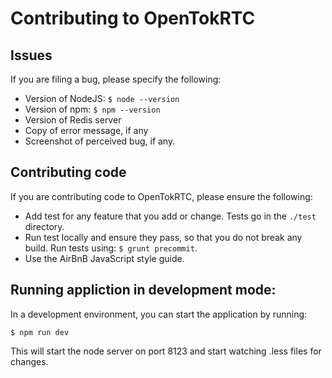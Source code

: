 # Contributing to OpenTokRTC

## Issues

If you are filing a bug, please specify the following:

- Version of NodeJS: `$ node --version`
- Version of npm: `$ npm --version`
- Version of Redis server
- Copy of error message, if any
- Screenshot of perceived bug, if any.

## Contributing code

If you are contributing code to OpenTokRTC, please ensure the following:

- Add test for any feature that you add or change. Tests go in the `./test` directory.
- Run test locally and ensure they pass, so that you do not break any build. Run tests using: `$ grunt precommit`.
- Use the AirBnB JavaScript style guide.

## Running appliction in development mode:

In a development environment, you can start the application by running:

```
$ npm run dev
```

This will start the node server on port 8123 and start watching .less files for changes.
